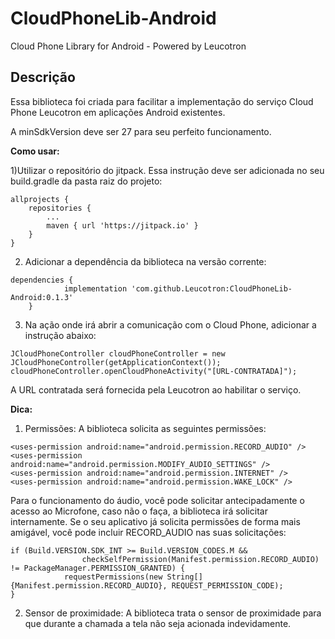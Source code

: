 # CloudPhoneLib-Android
Cloud Phone Library for Android - Powered by Leucotron

Descrição
-----------

Essa biblioteca foi criada para facilitar a implementação do serviço Cloud Phone Leucotron em aplicações Android existentes.

A minSdkVersion deve ser 27 para seu perfeito funcionamento.

**Como usar:**

1)Utilizar o repositório do jitpack. Essa instrução deve ser adicionada no seu build.gradle da pasta raiz do projeto: 

```
allprojects {
	repositories {
		...
		maven { url 'https://jitpack.io' }
	}
}
```
2) Adicionar a dependência da biblioteca na versão corrente:

```
dependencies {
	        implementation 'com.github.Leucotron:CloudPhoneLib-Android:0.1.3'
	}
```
3) Na ação onde irá abrir a comunicação com o Cloud Phone, adicionar a instrução abaixo:

```
JCloudPhoneController cloudPhoneController = new JCloudPhoneController(getApplicationContext());
cloudPhoneController.openCloudPhoneActivity("[URL-CONTRATADA]");
```
A URL contratada será fornecida pela Leucotron ao habilitar o serviço.


**Dica:**

1) Permissões:
A biblioteca solicita as seguintes permissões:
```
<uses-permission android:name="android.permission.RECORD_AUDIO" />
<uses-permission android:name="android.permission.MODIFY_AUDIO_SETTINGS" />
<uses-permission android:name="android.permission.INTERNET" />
<uses-permission android:name="android.permission.WAKE_LOCK" />
```
Para o funcionamento do áudio, você pode solicitar antecipadamente o acesso ao Microfone, caso não o faça, a biblioteca irá solicitar internamente. Se o seu aplicativo já solicita permissões de forma mais amigável, você pode incluir RECORD_AUDIO nas suas solicitações:
```
if (Build.VERSION.SDK_INT >= Build.VERSION_CODES.M &&
                checkSelfPermission(Manifest.permission.RECORD_AUDIO) != PackageManager.PERMISSION_GRANTED) {
            requestPermissions(new String[]{Manifest.permission.RECORD_AUDIO}, REQUEST_PERMISSION_CODE);
}
```

2) Sensor de proximidade:
A biblioteca trata o sensor de proximidade para que durante a chamada a tela não seja acionada indevidamente.

